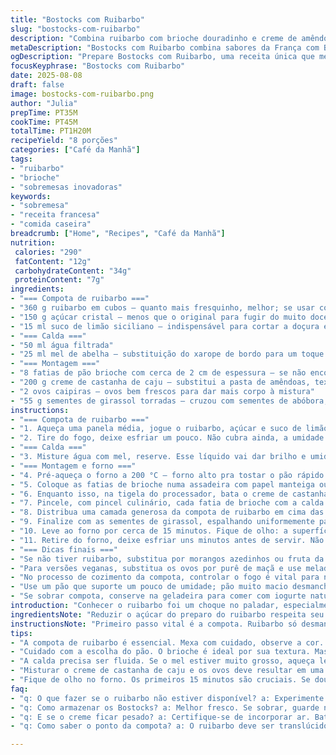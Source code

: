 ```yaml
---
title: "Bostocks com Ruibarbo"
slug: "bostocks-com-ruibarbo"
description: "Combina ruibarbo com brioche douradinho e creme de amêndoas num equilíbrio raro. O ruibarbo vira compota levemente ácida, com açúcar na medida e toque cítrico de limão. A pasta de amêndoas, substituída por creme de castanha de caju para aliar cremosidade e sabor diferente, mistura ovos que dão firmeza mas mantém maciez. O toque final fica por conta das sementes de girassol, trocadas pelas de abóbora, acrescentando crocância e visual rústico. A preparação pode parecer longa, mas os tempos são flexíveis – a dica é observar texturas e aromas, nunca depender só do relógio. A crocância do topping e a superfície dourada do brioche indicam o ponto certo. Sabor e técnica na mesma fornada."
metaDescription: "Bostocks com Ruibarbo combina sabores da França com Brasil. Aprenda a fazer uma receita deliciosa e surpreendente."
ogDescription: "Prepare Bostocks com Ruibarbo, uma receita única que mescla o azedinho do ruibarbo com o adocicado do brioche. Uma delícia imperdível."
focusKeyphrase: "Bostocks com Ruibarbo"
date: 2025-08-08
draft: false
image: bostocks-com-ruibarbo.png
author: "Julia"
prepTime: PT35M
cookTime: PT45M
totalTime: PT1H20M
recipeYield: "8 porções"
categories: ["Café da Manhã"]
tags:
- "ruibarbo"
- "brioche"
- "sobremesas inovadoras"
keywords:
- "sobremesa"
- "receita francesa"
- "comida caseira"
breadcrumb: ["Home", "Recipes", "Café da Manhã"]
nutrition: 
 calories: "290"
 fatContent: "12g"
 carbohydrateContent: "34g"
 proteinContent: "7g"
ingredients:
- "=== Compota de ruibarbo ==="
- "360 g ruibarbo em cubos — quanto mais fresquinho, melhor; se usar congelado, descongele e escorra o excesso de líquido"
- "150 g açúcar cristal — menos que o original para fugir do muito doce e respeitar o azedinho do ruibarbo"
- "15 ml suco de limão siciliano — indispensável para cortar a doçura e trazer acidez fresca"
- "=== Calda ==="
- "50 ml água filtrada"
- "25 ml mel de abelha — substituição do xarope de bordo para um toque brasileiro mais terroso e menos doce"
- "=== Montagem ==="
- "8 fatias de pão brioche com cerca de 2 cm de espessura — se não encontrar brioche, pão de fermentação natural com casca fina funciona"
- "200 g creme de castanha de caju — substitui a pasta de amêndoas, textura mais leve, sabor neutro com leve adocicado natural"
- "2 ovos caipiras — ovos bem frescos para dar mais corpo à mistura"
- "55 g sementes de girassol torradas — cruzou com sementes de abóbora, deixa crocante, sabor de terra e contraponto interessante"
instructions:
- "=== Compota de ruibarbo ==="
- "1. Aqueça uma panela média, jogue o ruibarbo, açúcar e suco de limão. Mexa para não grudar. Assim que ferver, reduza pra fogo baixo; deixe cozinhando, mexendo de vez em quando, até o ruibarbo estiver translúcido e o líquido com aparência de calda grossa — deve levar uns 20 minutos, mas confie nos olhos: ruibarbo deve estar macio, quase derretendo, mas sem virar purê."
- "2. Tire do fogo, deixe esfriar um pouco. Não cubra ainda, a umidade residual pode alterar o ponto final da compota."
- "=== Calda ==="
- "3. Misture água com mel, reserve. Esse líquido vai dar brilho e umidade na hora da montagem. Pode aquecer ligeiramente se o mel estiver muito denso — deve ficar fluido para pincelar fácil."
- "=== Montagem e forno ==="
- "4. Pré-aqueça o forno a 200 °C — forno alto pra tostar o pão rápido sem ressecar."
- "5. Coloque as fatias de brioche numa assadeira com papel manteiga ou tapete de silicone; leve ao forno só as fatias por 4 minutos — deve formar uma crosta dourada, mas ainda macias por dentro. Cuidado para não torrar demais."
- "6. Enquanto isso, na tigela do processador, bata o creme de castanhas com os ovos, um a um, até misturar bem. Raspando a lateral do bowl pra garantir que tudo fique uniforme. Essa etapa é crucial para criar uma pasta cremosa mas firme, não muito líquida."
- "7. Pincele, com pincel culinário, cada fatia de brioche com a calda de mel e água — esse passo impede que o pão resseque no forno, e ajuda a caramelizar a cobertura."
- "8. Distribua uma camada generosa da compota de ruibarbo em cima das fatias. Depois, coloque 2 colheres de sopa do creme de castanha sobre a compota, espalhando levemente — sem afogar o ruibarbo."
- "9. Finalize com as sementes de girassol, espalhando uniformemente para garantir crocância e contraste visual."
- "10. Leve ao forno por cerca de 15 minutos. Fique de olho: a superfície deve adquirir uma cor dourada, com bolhas pequenas e firmes, indicando que o creme está cozido e levemente caramelizado."
- "11. Retire do forno, deixe esfriar uns minutos antes de servir. Não coma quente demais — o sabor do ruibarbo se destaca mais quando amornando, e o creme firma um pouco."
- "=== Dicas finais ==="
- "Se não tiver ruibarbo, substitua por morangos azedinhos ou fruta da estação levemente ácida — aipim é ousado, mas tente se quiser."
- "Para versões veganas, substitua os ovos por purê de maçã e use melado de cana no lugar do mel ou xarope."
- "No processo de cozimento da compota, controlar o fogo é vital para não deixar queimar no fundo. Mexa delicadamente, sem pressa, para preservar textura levemente crocante de alguns pedaços de ruibarbo."
- "Use um pão que suporte um pouco de umidade; pão muito macio desmancha na hora da montagem."
- "Se sobrar compota, conserve na geladeira para comer com iogurte natural, sorvetes ou purês."
introduction: "Conhecer o ruibarbo foi um choque no paladar, especialmente sua acidez vibrante que desafia a doçura. Adaptar uma receita clássica francesa, o bostock, me fez brincar com texturas e sabores, trocando ingredientes para algo com cara de Brasil. O ruibarbo vira uma compota brilhante, quase translúcida, que exige atenção para não virar purê. Prefiro usar mel para a calda, mais próximo da terra e da flora brasileira. A montagem parece simples: brioche tostado, compota, creme cremoso e sementes que estalam a cada mordida. Mas tem truques – o pão tem que resistir à umidade, o creme precisa ser liso e aerado, e o forno deve dourar tudo na medida. Recomendo sentir cada etapa, deixar a cozinha perfumada com o cítrico do limão e o toque doce do mel. A chegada ao ponto certo é visual e tátil, não só relógio."
ingredientsNote: "Reduzir o açúcar do preparo do ruibarbo respeita seu gosto azedinho natural, que muitos brasileiros não estão acostumados, então não exagere — melhor corrigir no final com mel ou açúcar refinado, caso queira mais doce. Substituir a pasta de amêndoas por creme de castanha de caju tira o peso da mistura, deixando mais leve, além de ser uma alternativa fácil de achar aqui. O mel, embora menos doce que o xarope de bordo, traz aroma floral e notas herbais que combinam com fruta e castanha. Caso não tenha ruibarbo, o morango mais ácido funciona bem, mas cuidado com a textura que fica mais macia, podendo encharcar o pão. Sempre use pão com certa firmeza e crocância para segurar a umidade da compota e do creme — o brioche é tradicional, mas pão de fermentação natural é substituto válido. As sementes de girassol entram para trazer contraste crocante e sabor terroso diferente do usual."
instructionsNote: "Primeiro passo vital é a compota. Ruibarbo só desmancha completamente se passar do ponto; tem que amornar depois de pronta para firmar sem endurecer demais. A mistura de água com mel deve estar fluida para ser pincelada fácil no pão, criando barreira contra ressecamento. Tostar o pão antes não é só questão visual; cria uma casquinha que segura melhor as camadas finais. O creme de castanha com ovos deve incorporar ar para ficar leve e não pesado, por isso uso processador. Pincele o pão antes de colocar a compota para garantir umedecimento por igual, evitando manchas secas. O forno tem que estar forte para dourar rápido sem secar a massa; 15 minutos é um ponto médio, mas vá observando a cor do creme — dourado e firme, sinais de que está no ponto. Esfriar rápido após o forno evita que o creme desande. Um cuidado: mexa delicadamente a compota para não perder pedaços inteiros e equilibrar crocância e cremosidade."
tips:
- "A compota de ruibarbo é essencial. Mexa com cuidado, observe a cor. Se passar do ponto, fica purê. O ideal é um equilíbrio entre firmeza e cremosidade. O sabor deve brilhar, não esconda o azedo. Libere o frescor do limão. Essa etapa exige paciência."
- "Cuidado com a escolha do pão. O brioche é ideal por sua textura. Mas um bom pão de fermentação natural também dá certo. Não escolha pães muito macios ou eles podem desmanchar. Crocância é tudo. Um pão que suporta umidade é fundamental."
- "A calda precisa ser fluida. Se o mel estiver muito grosso, aqueça levemente. É crucial para umedecer o pão. Use um pincel culinário para distribuir bem. Isso evita que resseque no forno. Não subestime esse passo, ele faz diferença."
- "Misturar o creme de castanha de caju e os ovos deve resultar em uma massa leve. Use um processador. Assim ganha ar e fica cremosa. Espalhe uniformemente sobre a compota. Não afogue o ruibarbo. O visual é parte da apresentação."
- "Fique de olho no forno. Os primeiros 15 minutos são cruciais. Se dourar demais, o creme amarga. Ajuste a temperatura se necessário. Um truque é abrir a porta do forno para observar. A cor dourada e pequenos bolhas são sinais de que tudo está no ponto certo."
faq:
- "q: O que fazer se o ruibarbo não estiver disponível? a: Experimente morangos azedinhos. Atenção à textura. Mais macios, pode encharcar o pão."
- "q: Como armazenar os Bostocks? a: Melhor fresco. Se sobrar, guarde na geladeira. Reaqueça no forno quando desejar. Não utilize micro-ondas."
- "q: E se o creme ficar pesado? a: Certifique-se de incorporar ar. Bata bem. Mas não exagere no tempo. O ideal é leveza."
- "q: Como saber o ponto da compota? a: O ruibarbo deve ser translúcido, quase derretendo. Cuidado para não deixar virar purê. Mexa suavemente."

---
```

